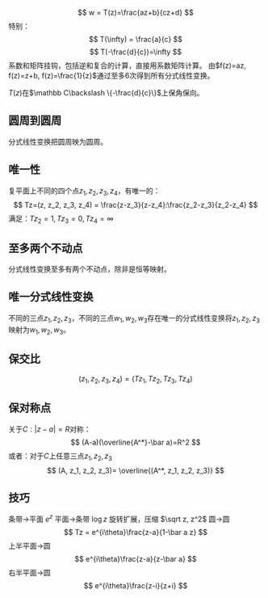$$
w = T(z)=\frac{az+b}{cz+d}
$$
特别：
$$
T(\infty) = \frac{a}{c}
$$
$$
T(-\frac{d}{c})=\infty
$$
系数和矩阵挂钩，包括逆和复合的计算，直接用系数矩阵计算。
由$f(z)=az, f(z)=z+b, f(z)=\frac{1}{z}$通过至多6次得到所有分式线性变换。

$T(z)$在$\mathbb C\backslash \{-\frac{d}{c}\}$上保角保向。

## 圆周到圆周
分式线性变换把圆周映为圆周。

## 唯一性
复平面上不同的四个点$z_1, z_2, z_3, z_4$，有唯一的：
$$
Tz=(z, z_2, z_3, z_4) = \frac{z-z_3}{z-z_4}:\frac{z_2-z_3}{z_2-z_4}
$$
满足：$Tz_2=1, Tz_3 = 0, Tz_4 = \infty$

## 至多两个不动点
分式线性变换至多有两个不动点，除非是恒等映射。

## 唯一分式线性变换
不同的三点$z_1, z_2, z_3$，不同的三点$w_1, w_2, w_3$存在唯一的分式线性变换将$z_1, z_2, z_3$映射为$w_1, w_2, w_3$。

## 保交比
$$
(z_1, z_2, z_3, z_4) = (Tz_1, Tz_2, Tz_3, Tz_4)
$$
## 保对称点
关于$C:|z-a|=R$对称：
$$
(A-a)(\overline{A^*}-\bar a)=R^2
$$
或者：对于$C$上任意三点$z_1, z_2, z_3$
$$
(A, z_1, z_2, z_3)= \overline{(A^*, z_1, z_2, z_3)}
$$
## 技巧
条带->平面 $e^z$
平面->条带 $\log z$
旋转扩展，压缩 $\sqrt z, z^2$
圆->圆
$$
Tz = e^{i\theta}\frac{z-a}{1-\bar a z}
$$
上半平面->圆
$$
e^{i\theta}\frac{z-a}{z-\bar a}
$$
右半平面->圆
$$
e^{i\theta}\frac{z-i}{z+i}
$$
